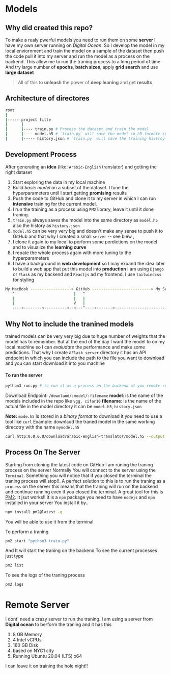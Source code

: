 # Models

## Why did created this repo?

To make a realy pwerful models you need to run them on some **server** I have my own server running on _Digital Ocean_.
So I develop the model in my local enviornment and train the model on a sample of the dataset then push the code
pull it into my server and run the model as a process on the backend. This allow me to run the traning process to a long period of time. And try large number of **epochs**, **batch sizes**, apply **grid search** and use **large dataset**

> All of this to **unleash** the power of **deep leaning** and get **results**

## Architecture of directores

```bash
root
|
|----- project title
|      |
|      |---- train.py # Process the dataset and train the model
|      |---- model.h5 # `train.py` will save the model in h5 formate so I can use it locally in my macine
|      |----- history.json # `train.py` will save the training histroy into a jons file to visualize it after the training is done


```

## Development Process

After generating an **idea** (like: `Arabic-English` translator) and getting the right dataset

1. Start exploring the data in my local machine
2. Build _basic model_ on a subset of the dataset. I tune the hyperparameters until I start getting **promising** results
3. Push the code to GitHub and clone it to my server in which I can run **intensive** training for the current model.
4. I run the training as a process using `PM2` library, leave it until it done traning.
5. `train.py` always saves the model into the same directory as `model.h5` also the history as `history.json`
6. `model.h5` can be very very big and doesn't make any sense to push it to GitHub and that why I created a small `server` -- see blew ,
7. I clone it again to my local to perform some perdictions on the model and to visualize the **learning curve**
8. I repate the whole process again with more tuning to the hyperparameters
9. I have a background in **web development** so I may expand the idea later to build a web app that put this model into **production**
   I am using `Django` or `Flask` as my backend and `Reactjs` ad my frontend. I use `tailwindcss` for styling

```bash
My MacBook ------------------> GitHub --------------------------> My Server
   ^                          |   ^                                     |
   |                          |   |                                     |
   |                          V   |                                     |
   ----<--------<----------<--<---^----<-------<-----------------------<-
```

## Why Not to include the tranined models

trained models can be very very big due to huge number of weights that the model has to remember. But at the end of the day I want the model to on my local machine so I can _evaludate_ the performance and make some predictions.
That why I create a`Flask server` directory it has an API endpoint in which you can include the path to the file you want to download and you can start download it into you machine

#### To run the server

```bash
python3 run.py # to run it as a process on the backend of you remote server `pm2 start "python3 run.py"`
```

Download Endpoint: `/downlaod/:model/:filename`
**model**: is the name of the models included in the repo like `vgg, cifar10`
**filename**: is the name of the actual file in the model directory it can be `model.h5`, `history.json`

**Note:**
`mode.h5` is stored in a _binary format_ to download it you need to use a tool like `curl`
Example:
downlaod the traned model in the same working direcotry with the name `mymodel.h5`

```bash
curl http:0.0.0.0/download/arabic-english-translator/model.h5 --output mymodel.h5
```

## Process On The Server

Starting from cloning the latest code on GitHub I am runing the traning process on the server
Normally You will connect to the server using the `Terminal`. Something you will notice that if you closed the
terminal the traning process will stop!!. A perfect solution to this is to run the traning as a `process` on the server
this means that the traning will run on the backend and continue running even if you closed the terminal.
A great tool for this is [PM2](https://pm2.keymetrics.io/docs/usage/quick-start/). It jsut works!!
it is a `npm` package you need to have `nodejs` and `npm` installed in your server
You install it by..

```bash
npm install pm2@latest -g
```

You will be able to use it from the terminal

To perform a traning

```bash
pm2 start "python3 train.py"
```

And It will start the traning on the backend
To see the current processes just type

```bash
pm2 list
```

To see the logs of the traning process

```bash
pm2 logs
```

# Remote Server

I dont' need a crazy server to run the traning. I am using a server from **Digital ocean** to berform the traning
and it has this

1.  8 GB Memory
2.  4 Intel vCPUs
3.  160 GB Disk
4.  based on NYC1 city
5.  Running Ubuntu 20.04 (LTS) x64

I can leave it on training the hole night!!
